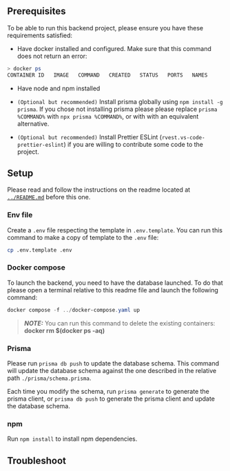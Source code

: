 ## Prerequisites

To be able to run this backend project, please ensure you have these requirements satisfied:

- Have docker installed and configured. Make sure that this command does not return an error:

```PowerShell
> docker ps
CONTAINER ID   IMAGE   COMMAND   CREATED   STATUS   PORTS   NAMES
```

- Have node and npm installed
- `(Optional but recommended)` Install prisma globally using `npm install -g prisma`.
  If you chose not installing prisma please please replace `prisma %COMMAND%` with `npx prisma %COMMAND%`, or with with an equivalent alternative.

- `(Optional but recommended)` Install Prettier ESLint (`rvest.vs-code-prettier-eslint`) if you are willing to contribute some code to the project.

## Setup

Please read and follow the instructions on the readme located at [`../README.md`](../README.md) before this one.

### Env file
Create a `.env` file respecting the template in `.env.template`. You can run this command to make a copy of template to the `.env` file: 
```bash
cp .env.template .env
```

### Docker compose

To launch the backend, you need to have the database launched. To do that please open a terminal relative to this readme file and launch the following command:

```PowerShell
docker compose -f ../docker-compose.yaml up
```

> **_NOTE:_** You can run this command to delete the existing containers: **docker rm $(docker ps -aq)**

### Prisma

Please run `prisma db push` to update the database schema. This command will update the database schema against the one described in the relative path `./prisma/schema.prisma`.

Each time you modify the schema, run `prisma generate` to generate the prisma client, or `prisma db push` to generate the prisma client and update the database schema.

### npm

Run `npm install` to install npm dependencies.

## Troubleshoot
